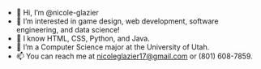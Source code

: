- 👋 Hi, I’m @nicole-glazier
- 👀 I’m interested in game design, web development, software engineering, and data science!
- 🌱 I know HTML, CSS, Python, and Java.
- 💞️ I’m a Computer Science major at the University of Utah.
- 📫 You can reach me at nicoleglazier17@gmail.com or (801) 608-7859.

<!---
nicole-glazier/nicole-glazier is a ✨ special ✨ repository because its `README.md` (this file) appears on your GitHub profile.
You can click the Preview link to take a look at your changes.
--->
